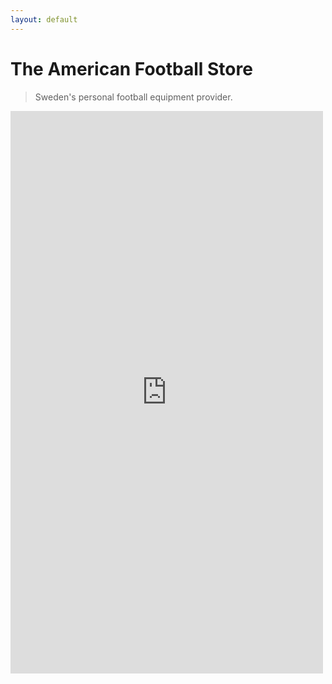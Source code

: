 ```yaml
---
layout: default
---
```


# The American Football Store

> Sweden's personal football equipment provider.

<iframe src="https://docs.google.com/forms/d/e/1FAIpQLSdESd657VMWHgs79nM-boEO18WOSxlUGrTzUqP11auSgknDTw/viewform?embedded=true" width="500" height="900" frameborder="0" marginheight="0" marginwidth="0">Loading...</iframe>
